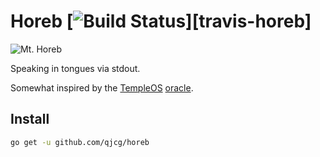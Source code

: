 # Horeb [![Build Status][build-logo]][travis-horeb]

![Mt. Horeb][mt-horeb]

Speaking in tongues via stdout.

Somewhat inspired by the [TempleOS](http://templeos.org)
[oracle](https://www.youtube.com/watch?v=jqT-EgUN4y8).

## Install

```sh
go get -u github.com/qjcg/horeb
```

[mt-horeb]: http://upload.wikimedia.org/wikipedia/commons/thumb/a/a4/Francis_Frith_%28English_-_Mount_Horeb%2C_Sinai_-_Google_Art_Project_%286787000%29.jpg/306px-Francis_Frith_%28English_-_Mount_Horeb%2C_Sinai_-_Google_Art_Project_%286787000%29.jpg "Mt. Horeb"

[build-logo]: https://travis-ci.org/qjcg/horeb.svg?branch=master
[rps-travis]: https://travis-ci.org/qjcg/horeb

